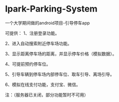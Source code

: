 # Ipark-Parking-System
一个大学期间做的android项目-引导停车app

可提供：
1、注册登录功能。

2、进入自动搜索附近停车场功能。

3、显示距离停车场的距离，并显示停车价格（模拟数据）。

4、可提前预约停车位。

5、引导车辆到停车场内部停车位、取车引导、离场引导。

6、模拟在线支付功能，支付宝、微信。

注：（服务器已关闭，部分功能暂时不可用）
